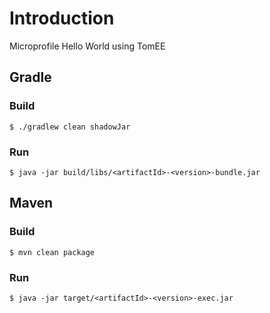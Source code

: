 # Introduction
Microprofile Hello World using TomEE

## Gradle

### Build
```
$ ./gradlew clean shadowJar
```

### Run
```
$ java -jar build/libs/<artifactId>-<version>-bundle.jar
```

## Maven

### Build
```
$ mvn clean package
```

### Run
```
$ java -jar target/<artifactId>-<version>-exec.jar